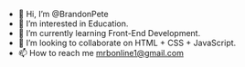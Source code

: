 - 👋 Hi, I’m @BrandonPete
- 👀 I’m interested in Education.
- 🌱 I’m currently learning Front-End Development.
- 💞️ I’m looking to collaborate on HTML + CSS + JavaScript.
- 📫 How to reach me mrbonline1@gmail.com

<!---
BrandonPete/BrandonPete is a ✨ special ✨ repository because its `README.md` (this file) appears on your GitHub profile.
You can click the Preview link to take a look at your changes.
--->
